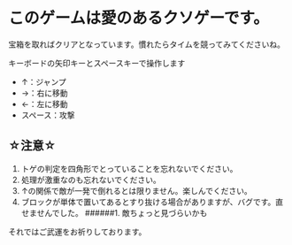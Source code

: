 # このゲームは愛のあるクソゲーです。
宝箱を取ればクリアとなっています。慣れたらタイムを競ってみてくださいね。

キーボードの矢印キーとスペースキーで操作します
- ↑：ジャンプ
- →：右に移動
- ←：左に移動
- スペース：攻撃  
  

## ☆注意☆
1. トゲの判定を四角形でとっていることを忘れないでください。
1. 処理が激重なのも忘れないでください。
1. ↑の関係で敵が一発で倒れるとは限りません。楽しんでください。
1. ブロックが単体で置いてあるとすり抜ける場合がありますが、バグです。直せませんでした。
######1. 敵ちょっと見づらいかも 


それではご武運をお祈りしております。
